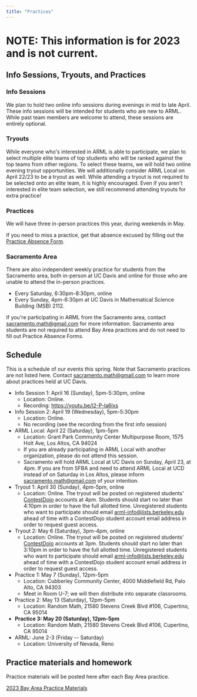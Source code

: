 ```yaml
---
title: "Practices"
---
```


# NOTE: This information is for 2023 and is not current.

## Info Sessions, Tryouts, and Practices

### Info Sessions

We plan to hold two online info sessions during evenings in mid to late April. These info sessions will be intended for students who are new to ARML. While past team members are welcome to attend, these sessions are entirely optional.

### Tryouts

While everyone who's interested in ARML is able to participate, we plan to select multiple elite teams of top students who will be ranked against the top teams from other regions. To select these teams, we will hold two online evening tryout opportunities. We will additionally consider ARML Local on April 22/23 to be a tryout as well. While attending a tryout is not required to be selected onto an elite team, it is highly encouraged. Even if you aren't interested in elite team selection, we still recommend attending tryouts for extra practice!

### Practices

We will have three in-person practices this year, during weekends in May.

If you need to miss a practice, get that absence excused by filling out the
[Practice Absence Form](https://forms.gle/2ZYCyVhNGnKx5vY5A).

### Sacramento Area

There are also independent weekly practice for students from the Sacramento
area, both in-person at UC Davis and online for those who are unable to attend
the in-person practices. 

* Every Saturday, 6:30pm-8:30pm, online
* Every Sunday, 4pm-6:30pm at UC Davis in Mathematical Science Building (MSB) 2112.

If you're participating in ARML from the Sacramento area, contact
sacramento.math@gmail.com for more information. Sacramento area students are not
required to attend Bay Area practices and do not need to fill out Practice
Absence Forms.

## Schedule

This is a schedule of our events this spring. Note that Sacramento practices are
not listed here. Contact sacramento.math@gmail.com to learn more about practices
held at UC Davis.

* Info Session 1: April 16 (Sunday), 5pm-5:30pm, online
    * Location: Online.
    * Recording: https://youtu.be/l2-P-la6lxs
* Info Session 2: April 19 (Wednesday), 5pm-5:30pm
    * Location: Online. 
    * No recording (see the recording from the first info session)
* ARML Local: April 22 (Saturday), 1pm-5pm
    * Location: Grant Park Community Center Multipurpose Room, 1575 Holt Ave, Los Altos, CA 94024
    * If you are already participating in ARML Local with another organization,
      please do not attend this session.
    * Sacramento will hold ARML Local at UC Davis on Sunday, April 23, at 4pm.
      If you are from SFBA and need to attend ARML Local at UCD instead of on
      Saturday in Los Altos, please inform sacramento.math@gmail.com of your
      intention.
* Tryout 1: April 30 (Sunday), 4pm-5pm, online
    * Location: Online. The tryout will be posted on registered students'
      [ContestDojo](https://contestdojo.com/) accounts at 4pm. Students should
      start no later than 4:10pm in order to have the full allotted time.
      Unregistered students who want to participate should email
      arml-info@lists.berkeley.edu ahead of time with a ContestDojo student
      account email address in order to request guest access.
* Tryout 2: May 6 (Saturday), 3pm-4pm, online
    * Location: Online. The tryout will be posted on registered students'
      [ContestDojo](https://contestdojo.com/) accounts at 3pm. Students should
      start no later than 3:10pm in order to have the full allotted time.
      Unregistered students who want to participate should email
      arml-info@lists.berkeley.edu ahead of time with a ContestDojo student
      account email address in order to request guest access.
* Practice 1: May 7 (Sunday), 12pm-5pm
    * Location: Cubberley Community Center, 4000 Middlefield Rd, Palo Alto, CA 94303
    * Meet in Room U-7; we will then distribute into separate classrooms.
* Practice 2: May 13 (Saturday), 12pm-5pm
    * Location: Random Math, 21580 Stevens Creek Blvd #106, Cupertino, CA 95014
* **Practice 3: May 20 (Saturday), 12pm-5pm**
    * Location: Random Math, 21580 Stevens Creek Blvd #106, Cupertino, CA 95014
* ARML: June 2-3 (Friday -- Saturday)
    * Location: University of Nevada, Reno

## Practice materials and homework

Practice materials will be posted here after each Bay Area practice.

[2023 Bay Area Practice Materials](https://docs.google.com/document/d/e/2PACX-1vRwPqY_8CaC59aiKR67eBd8Jx5erxRQYKXniL-nctSDz_54JrefLCV57Ig1JZZUnJczYJ4lHGlfrD5S/pub)

